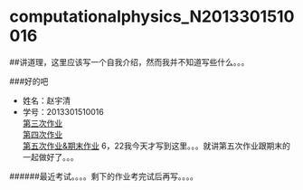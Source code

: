 # computationalphysics_N2013301510016

##讲道理，这里应该写一个自我介绍，然而我并不知道写些什么。。。

###好的吧

- 姓名：赵宇清
- 学号：2013301510016<br/>
[第三次作业](https://github.com/zhaoyqing/computationalphysics_N2013301510016/blob/master/homework%203.md)<br/>
[第四次作业](https://github.com/zhaoyqing/computationalphysics_N2013301510016/blob/master/homework4.md)<br/>
[第五次作业&期末作业](https://github.com/zhaoyqing/computationalphysics_N2013301510016/blob/master/homework5/homework5.md)
6，22我今天才写到这里。。。就讲第五次作业跟期末的一起做好了。。。

######最近考试。。。。剩下的作业考完试后再写。。。。
